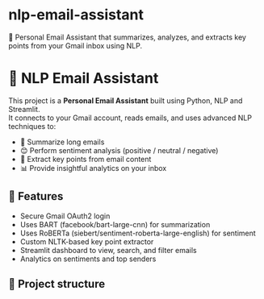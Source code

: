 # nlp-email-assistant
📧 Personal Email Assistant that summarizes, analyzes, and extracts key points from your Gmail inbox using NLP.
# 📧 NLP Email Assistant

This project is a **Personal Email Assistant** built using Python, NLP and Streamlit.  
It connects to your Gmail account, reads emails, and uses advanced NLP techniques to:
- 📝 Summarize long emails
- 😊 Perform sentiment analysis (positive / neutral / negative)
- 📌 Extract key points from email content
- 📊 Provide insightful analytics on your inbox

## 🚀 Features
- Secure Gmail OAuth2 login
- Uses BART (facebook/bart-large-cnn) for summarization
- Uses RoBERTa (siebert/sentiment-roberta-large-english) for sentiment
- Custom NLTK-based key point extractor
- Streamlit dashboard to view, search, and filter emails
- Analytics on sentiments and top senders

## 📂 Project structure

